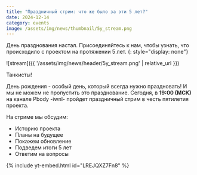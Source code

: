 ```yaml
---
title: "Праздничный стрим: что же было за эти 5 лет?"
date: 2024-12-14
category: events
image: /assets/img/news/thumbnail/5y_stream.png
---
```


День празднования настал. Присоединяйтесь к нам, чтобы узнать, что происходило с проектом на протяжении 5 лет.
{: style="display: none"}

![stream]({{ '/assets/img/news/header/5y_stream.png' | relative_url }})

Танкисты!

День рождения - особый день, который всегда нужно праздновать! И мы не можем не пропустить это празднование. Сегодня, в **19:00 (МСК)** на канале Pbody -iwnl- пройдет праздничный стрим в честь пятилетия проекта.

На стриме мы обсудим:
- Историю проекта
- Планы на будущее
- Покажем обновление
- Подведем итоги 5 лет
- Ответим на вопросы

{% include yt-embed.html id="LREJQXZ7Fn8" %}